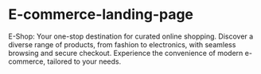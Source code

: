 # E-commerce-landing-page
E-Shop: Your one-stop destination for curated online shopping. Discover a diverse range of products, from fashion to electronics, with seamless browsing and secure checkout. Experience the convenience of modern e-commerce, tailored to your needs.
